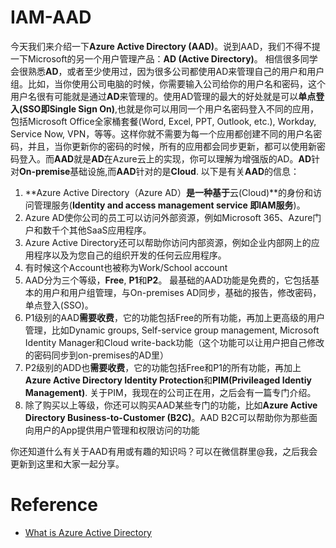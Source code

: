 # IAM-AAD
今天我们来介绍一下**Azure Active Directory (AAD)**。说到AAD，我们不得不提一下Microsoft的另一个用户管理产品：**AD (Active Directory)**。 相信很多同学会很熟悉**AD**，或者至少使用过，因为很多公司都使用AD来管理自己的用户和用户组。比如，当你使用公司电脑的时候，你需要输入公司给你的用户名和密码，这个用户名很有可能就是通过**AD**来管理的。使用AD管理的最大的好处就是可以**单点登入(SSO即Single Sign On)**,也就是你可以用同一个用户名密码登入不同的应用，包括Microsoft Office全家桶套餐(Word, Excel, PPT, Outlook, etc.), Workday, Service Now, VPN，等等。这样你就不需要为每一个应用都创建不同的用户名密码，并且，当你更新你的密码的时候，所有的应用都会同步更新，都可以使用新密码登入。而**AAD**就是**AD**在Azure云上的实现，你可以理解为增强版的AD。**AD**针对**On-premise**基础设施,而**AAD**针对的是**Cloud**. 以下是有关**AAD**的信息：
1. **Azure Active Directory（Azure AD）**是一种基于**云(Cloud)**的身份和访问管理服务(**Identity and access management service 即IAM服务**)。
2. Azure AD使你公司的员工可以访问外部资源，例如Microsoft 365、Azure门户和数千个其他SaaS应用程序。
3. Azure Active Directory还可以帮助你访问内部资源，例如企业内部网上的应用程序以及为您自己的组织开发的任何云应用程序。
4. 有时候这个Account也被称为Work/School account
5. AAD分为三个等级，**Free**, **P1**和**P2**。 最基础的AAD功能是免费的，它包括基本的用户和用户组管理，与On-premises AD同步，基础的报告，修改密码，单点登入(SSO)。
6. P1级别的AAD**需要收费**，它的功能包括Free的所有功能，再加上更高级的用户管理，比如Dynamic groups, Self-service group management, Microsoft Identity Manager和Cloud write-back功能（这个功能可以让用户把自己修改的密码同步到on-premises的AD里）
7. P2级别的ADD也**需要收费**，它的功能包括Free和P1的所有功能，再加上**Azure Active Directory Identity Protection**和**PIM(Privileaged Identiy Management)**. 关于PIM，我现在的公司正在用，之后会有一篇专门介绍。
8. 除了购买以上等级，你还可以购买AAD某些专门的功能，比如**Azure Active Directory Business-to-Customer (B2C)**。AAD B2C可以帮助你为那些面向用户的App提供用户管理和权限访问的功能

你还知道什么有关于AAD有用或有趣的知识吗？可以在微信群里@我，之后我会更新到这里和大家一起分享。

# Reference
- [What is Azure Active Directory](https://learn.microsoft.com/en-us/azure/active-directory/fundamentals/active-directory-whatis)